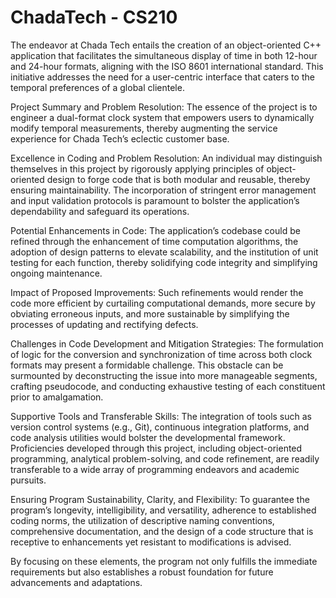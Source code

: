 # ChadaTech - CS210
The endeavor at Chada Tech entails the creation of an object-oriented C++ application that facilitates the simultaneous display of time in both 12-hour and 24-hour formats, aligning with the ISO 8601 international standard. This initiative addresses the need for a user-centric interface that caters to the temporal preferences of a global clientele.

Project Summary and Problem Resolution: The essence of the project is to engineer a dual-format clock system that empowers users to dynamically modify temporal measurements, thereby augmenting the service experience for Chada Tech’s eclectic customer base.

Excellence in Coding and Problem Resolution: An individual may distinguish themselves in this project by rigorously applying principles of object-oriented design to forge code that is both modular and reusable, thereby ensuring maintainability. The incorporation of stringent error management and input validation protocols is paramount to bolster the application’s dependability and safeguard its operations.

Potential Enhancements in Code: The application’s codebase could be refined through the enhancement of time computation algorithms, the adoption of design patterns to elevate scalability, and the institution of unit testing for each function, thereby solidifying code integrity and simplifying ongoing maintenance.

Impact of Proposed Improvements: Such refinements would render the code more efficient by curtailing computational demands, more secure by obviating erroneous inputs, and more sustainable by simplifying the processes of updating and rectifying defects.

Challenges in Code Development and Mitigation Strategies: The formulation of logic for the conversion and synchronization of time across both clock formats may present a formidable challenge. This obstacle can be surmounted by deconstructing the issue into more manageable segments, crafting pseudocode, and conducting exhaustive testing of each constituent prior to amalgamation.

Supportive Tools and Transferable Skills: The integration of tools such as version control systems (e.g., Git), continuous integration platforms, and code analysis utilities would bolster the developmental framework. Proficiencies developed through this project, including object-oriented programming, analytical problem-solving, and code refinement, are readily transferable to a wide array of programming endeavors and academic pursuits.

Ensuring Program Sustainability, Clarity, and Flexibility: To guarantee the program’s longevity, intelligibility, and versatility, adherence to established coding norms, the utilization of descriptive naming conventions, comprehensive documentation, and the design of a code structure that is receptive to enhancements yet resistant to modifications is advised.

By focusing on these elements, the program not only fulfills the immediate requirements but also establishes a robust foundation for future advancements and adaptations.
